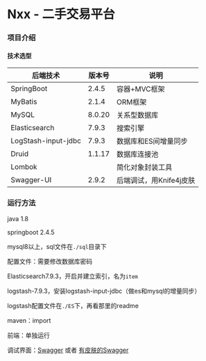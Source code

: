 # Nxx - 二手交易平台

### 项目介绍

#### 技术选型

| 后端技术            | 版本号 | 说明                    |
| ------------------- | ------ | ----------------------- |
| SpringBoot          | 2.4.5  | 容器+MVC框架            |
| MyBatis             | 2.1.4  | ORM框架                 |
| MySQL               | 8.0.20 | 关系型数据库            |
| Elasticsearch       | 7.9.3  | 搜索引擎                |
| LogStash-input-jdbc | 7.9.3  | 数据库和ES间增量同步    |
| Druid               | 1.1.17 | 数据库连接池            |
| Lombok              |        | 简化对象封装工具        |
| Swagger-UI          | 2.9.2  | 后端调试，用Knife4j皮肤 |



### 运行方法

java 1.8

springboot 2.4.5

mysql8以上，sql文件在`./sql`目录下

配置文件：需要修改数据库密码

Elasticsearch7.9.3，开启并建立索引，名为`item`

logstash-7.9.3，安装logstash-input-jdbc（做es和mysql的增量同步）

logstash配置文件在`./ES`下，再看那里的readme

maven：import

前端：单独运行

调试界面：[Swagger](http://localhost:8090/swagger-ui.html ) 或者  [有皮肤的Swagger](http://localhost:8090/doc.html )



